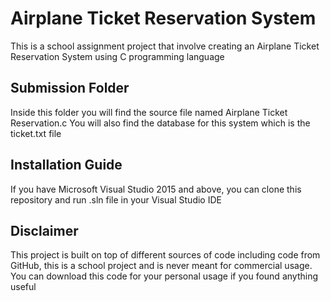 # Airplane Ticket Reservation System
This is a school assignment project that involve creating an Airplane Ticket Reservation System using C programming language

## Submission Folder
Inside this folder you will find the source file named Airplane Ticket Reservation.c
You will also find the database for this system which is the ticket.txt file

## Installation Guide
If you have Microsoft Visual Studio 2015 and above, you can clone this repository and run .sln file in your Visual Studio IDE

## Disclaimer
This project is built on top of different sources of code including code from GitHub, this is a school project and is never meant for commercial usage. You can download this code for your personal usage if you found anything useful
